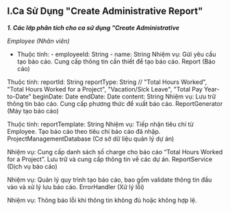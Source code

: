 ## I.Ca Sử Dụng "Create Administrative Report"
***1. Các lớp phân tích cho ca sử dụng "Create Administrative***

*Employee (Nhân viên)*

* Thuộc tính:
          - employeeId: String
          - name: String
Nhiệm vụ:
Gửi yêu cầu tạo báo cáo.
Cung cấp thông tin cần thiết để tạo báo cáo.
Report (Báo cáo)

Thuộc tính:
reportId: String
reportType: String // "Total Hours Worked", "Total Hours Worked for a Project", "Vacation/Sick Leave", "Total Pay Year-to-Date"
beginDate: Date
endDate: Date
content: String
Nhiệm vụ:
Lưu trữ thông tin báo cáo.
Cung cấp phương thức để xuất báo cáo.
ReportGenerator (Máy tạo báo cáo)

Thuộc tính:
reportTemplate: String
Nhiệm vụ:
Tiếp nhận tiêu chí từ Employee.
Tạo báo cáo theo tiêu chí báo cáo đã nhập.
ProjectManagementDatabase (Cơ sở dữ liệu quản lý dự án)

Nhiệm vụ:
Cung cấp danh sách số charge cho báo cáo “Total Hours Worked for a Project”.
Lưu trữ và cung cấp thông tin về các dự án.
ReportService (Dịch vụ báo cáo)

Nhiệm vụ:
Quản lý quy trình tạo báo cáo, bao gồm validate thông tin đầu vào và xử lý lưu báo cáo.
ErrorHandler (Xử lý lỗi)

Nhiệm vụ:
Thông báo lỗi khi thông tin không đủ hoặc không hợp lệ.

